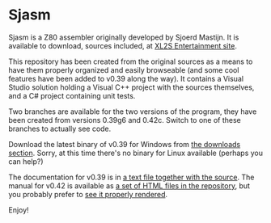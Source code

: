 # Sjasm #

Sjasm is a Z80 assembler originally developed by Sjoerd Mastijn. It is available to download, sources included, at [XL2S Entertainment site](http://home.online.nl/~smastijn/home.html).

This repository has been created from the original sources as a means to have them properly organized and easily browseable (and some cool features have been added to v0.39 along the way). It contains a Visual Studio solution holding a Visual C++ project with the sources themselves, and a C# project containing unit tests.

Two branches are available for the two versions of the program, they have been created from versions 0.39g6 and 0.42c. Switch to one of these branches to actually see code.

Download the latest binary of v0.39 for Windows from [the downloads section](https://bitbucket.org/konamiman/sjasm/downloads). Sorry, at this time there's no binary for Linux available (perhaps you can help?)

The documentation for v0.39 is in [a text file together with the source](https://bitbucket.org/konamiman/sjasm/src/v0.39/README.txt). The manual for v0.42 is available as [a set of HTML files in the repository](https://bitbucket.org/konamiman/sjasm/src/v0.42/Manual), but you probably prefer to [see it properly rendered](http://konamiman.bitbucket.org/sjasm-manual).

Enjoy!